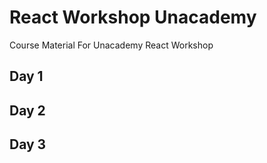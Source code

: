 # React Workshop Unacademy

Course Material For Unacademy React Workshop

## Day 1

## Day 2

## Day 3
